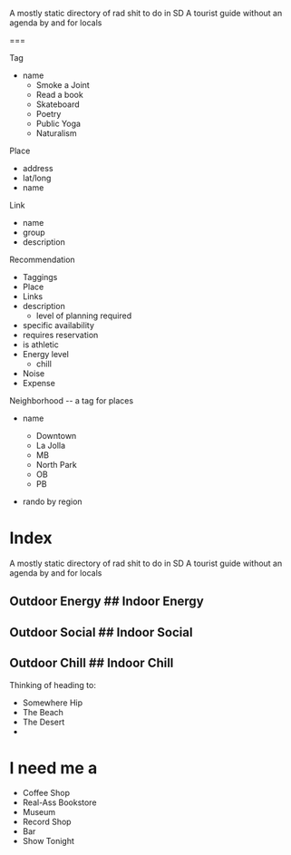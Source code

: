 
A mostly static directory of rad shit to do in SD
A tourist guide without an agenda by and for locals

===

Tag
- name
  * Smoke a Joint
  * Read a book
  * Skateboard
  * Poetry
  * Public Yoga
  * Naturalism

Place
- address
- lat/long
- name

Link
- name
- group
- description

Recommendation
- Taggings
- Place
- Links
- description
  * level of planning required
- specific availability
- requires reservation
- is athletic
- Energy level
  * chill
- Noise
- Expense

Neighborhood -- a tag for places
- name
  * Downtown
  * La Jolla
  * MB
  * North Park
  * OB
  * PB


- rando by region


# Index
A mostly static directory of rad shit to do in SD
A tourist guide without an agenda by and for locals

## Outdoor Energy ## Indoor Energy
## Outdoor Social ## Indoor Social
## Outdoor Chill  ## Indoor Chill

Thinking of heading to:
* Somewhere Hip
* The Beach
* The Desert
* 

# I need me a
* Coffee Shop
* Real-Ass Bookstore
* Museum
* Record Shop
* Bar
* Show Tonight
